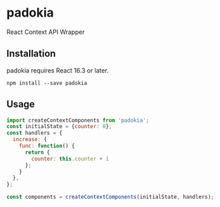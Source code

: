 # padokia 
React Context API Wrapper

## Installation

padokia requires React 16.3 or later.

```
npm install --save padokia
```

## Usage

``` javascript
import createContextComponents from 'padokia';
const initialState = {counter: 0};
const handlers = {
  increase: {
    func: function() {
      return {
        counter: this.counter + 1
      };
    }
  },
};

const components = createContextComponents(initialState, handlers);
```


